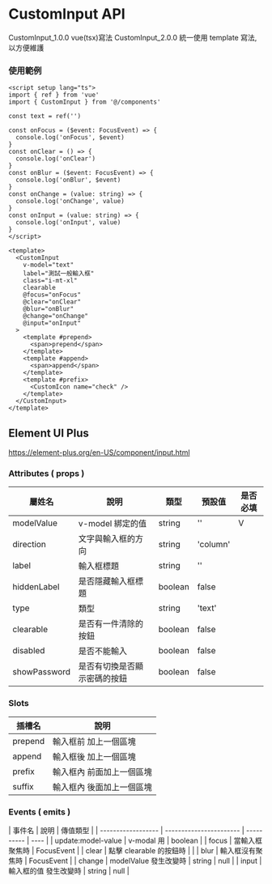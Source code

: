 # CustomInput API
CustomInput_1.0.0 vue(tsx)寫法
CustomInput_2.0.0 統一使用 template 寫法, 以方便維護

### 使用範例

```vue
<script setup lang="ts">
import { ref } from 'vue'
import { CustomInput } from '@/components'

const text = ref('')

const onFocus = ($event: FocusEvent) => {
  console.log('onFocus', $event)
}
const onClear = () => {
  console.log('onClear')
}
const onBlur = ($event: FocusEvent) => {
  console.log('onBlur', $event)
}
const onChange = (value: string) => {
  console.log('onChange', value)
}
const onInput = (value: string) => {
  console.log('onInput', value)
}
</script>

<template>
  <CustomInput
    v-model="text"
    label="測試一般輸入框"
    class="i-mt-xl"
    clearable
    @focus="onFocus"
    @clear="onClear"
    @blur="onBlur"
    @change="onChange"
    @input="onInput"
  >
    <template #prepend>
      <span>prepend</span>
    </template>
    <template #append>
      <span>append</span>
    </template>
    <template #prefix>
      <CustomIcon name="check" />
    </template>
  </CustomInput>
</template>
```

## Element UI Plus

https://element-plus.org/en-US/component/input.html

### Attributes ( props )

| 屬姓名       | 說明                         | 類型    | 預設值   | 是否必填 |
| ------------ | ---------------------------- | ------- | -------- | -------- |
| modelValue   | v-model 綁定的值             | string  | ''       | V        |
| direction    | 文字與輸入框的方向           | string  | 'column' |          |
| label        | 輸入框標題                   | string  | ''       |          |
| hiddenLabel  | 是否隱藏輸入框標題           | boolean | false    |          |
| type         | 類型                         | string  | 'text'   |          |
| clearable    | 是否有一件清除的按鈕         | boolean | false    |          |
| disabled     | 是否不能輸入                 | boolean | false    |          |
| showPassword | 是否有切換是否顯示密碼的按鈕 | boolean | false    |          |

### Slots

| 插槽名  | 說明                      |
| ------- | ------------------------- |
| prepend | 輸入框前 加上一個區塊     |
| append  | 輸入框後 加上一個區塊     |
| prefix  | 輸入框內 前面加上一個區塊 |
| suffix  | 輸入框內 後面加上一個區塊 |

### Events ( emits )

| 事件名             | 說明                    | 傳值類型   |
| ------------------ | ----------------------- | ---------- | ---- |
| update:model-value | v-modal 用              | boolean    |
| focus              | 當輸入框聚焦時          | FocusEvent |
| clear              | 點擊 clearable 的按鈕時 |            |
| blur               | 輸入框沒有聚焦時        | FocusEvent |
| change             | modelValue 發生改變時   | string     | null |
| input              | 輸入框的值 發生改變時   | string     | null |
